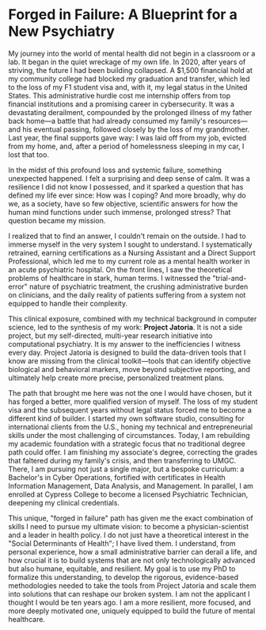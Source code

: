# Forged in Failure: A Blueprint for a New Psychiatry

My journey into the world of mental health did not begin in a classroom or a lab. It began in the quiet wreckage of my own life. In 2020, after years of striving, the future I had been building collapsed. A $1,500 financial hold at my community college had blocked my graduation and transfer, which led to the loss of my F1 student visa and, with it, my legal status in the United States. This administrative hurdle cost me internship offers from top financial institutions and a promising career in cybersecurity. It was a devastating derailment, compounded by the prolonged illness of my father back home—a battle that had already consumed my family's resources—and his eventual passing, followed closely by the loss of my grandmother. Last year, the final supports gave way: I was laid off from my job, evicted from my home, and, after a period of homelessness sleeping in my car, I lost that too.

In the midst of this profound loss and systemic failure, something unexpected happened. I felt a surprising and deep sense of calm. It was a resilience I did not know I possessed, and it sparked a question that has defined my life ever since: How was I coping? And more broadly, why do we, as a society, have so few objective, scientific answers for how the human mind functions under such immense, prolonged stress? That question became my mission.

I realized that to find an answer, I couldn't remain on the outside. I had to immerse myself in the very system I sought to understand. I systematically retrained, earning certifications as a Nursing Assistant and a Direct Support Professional, which led me to my current role as a mental health worker in an acute psychiatric hospital. On the front lines, I saw the theoretical problems of healthcare in stark, human terms. I witnessed the "trial-and-error" nature of psychiatric treatment, the crushing administrative burden on clinicians, and the daily reality of patients suffering from a system not equipped to handle their complexity.

This clinical exposure, combined with my technical background in computer science, led to the synthesis of my work: **Project Jatoria**. It is not a side project, but my self-directed, multi-year research initiative into computational psychiatry. It is my answer to the inefficiencies I witness every day. Project Jatoria is designed to build the data-driven tools that I know are missing from the clinical toolkit—tools that can identify objective biological and behavioral markers, move beyond subjective reporting, and ultimately help create more precise, personalized treatment plans.

The path that brought me here was not the one I would have chosen, but it has forged a better, more qualified version of myself. The loss of my student visa and the subsequent years without legal status forced me to become a different kind of builder. I started my own software studio, consulting for international clients from the U.S., honing my technical and entrepreneurial skills under the most challenging of circumstances. Today, I am rebuilding my academic foundation with a strategic focus that no traditional degree path could offer. I am finishing my associate's degree, correcting the grades that faltered during my family's crisis, and then transferring to UMGC. There, I am pursuing not just a single major, but a bespoke curriculum: a Bachelor's in Cyber Operations, fortified with certificates in Health Information Management, Data Analysis, and Management. In parallel, I am enrolled at Cypress College to become a licensed Psychiatric Technician, deepening my clinical credentials.

This unique, "forged in failure" path has given me the exact combination of skills I need to pursue my ultimate vision: to become a physician-scientist and a leader in health policy. I do not just have a theoretical interest in the "Social Determinants of Health"; I have lived them. I understand, from personal experience, how a small administrative barrier can derail a life, and how crucial it is to build systems that are not only technologically advanced but also humane, equitable, and resilient. My goal is to use my PhD to formalize this understanding, to develop the rigorous, evidence-based methodologies needed to take the tools from Project Jatoria and scale them into solutions that can reshape our broken system. I am not the applicant I thought I would be ten years ago. I am a more resilient, more focused, and more deeply motivated one, uniquely equipped to build the future of mental healthcare.